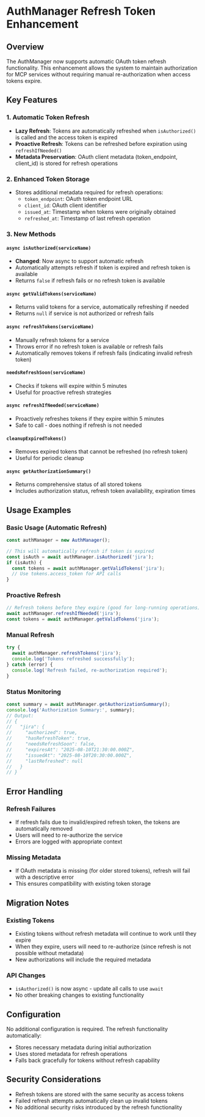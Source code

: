 # AuthManager Refresh Token Enhancement

## Overview

The AuthManager now supports automatic OAuth token refresh functionality. This enhancement allows the system to maintain authorization for MCP services without requiring manual re-authorization when access tokens expire.

## Key Features

### 1. Automatic Token Refresh
- **Lazy Refresh**: Tokens are automatically refreshed when `isAuthorized()` is called and the access token is expired
- **Proactive Refresh**: Tokens can be refreshed before expiration using `refreshIfNeeded()`
- **Metadata Preservation**: OAuth client metadata (token_endpoint, client_id) is stored for refresh operations

### 2. Enhanced Token Storage
- Stores additional metadata required for refresh operations:
  - `token_endpoint`: OAuth token endpoint URL
  - `client_id`: OAuth client identifier
  - `issued_at`: Timestamp when tokens were originally obtained
  - `refreshed_at`: Timestamp of last refresh operation

### 3. New Methods

#### `async isAuthorized(serviceName)`
- **Changed**: Now async to support automatic refresh
- Automatically attempts refresh if token is expired and refresh token is available
- Returns `false` if refresh fails or no refresh token is available

#### `async getValidTokens(serviceName)`
- Returns valid tokens for a service, automatically refreshing if needed
- Returns `null` if service is not authorized or refresh fails

#### `async refreshTokens(serviceName)`
- Manually refresh tokens for a service
- Throws error if no refresh token is available or refresh fails
- Automatically removes tokens if refresh fails (indicating invalid refresh token)

#### `needsRefreshSoon(serviceName)`
- Checks if tokens will expire within 5 minutes
- Useful for proactive refresh strategies

#### `async refreshIfNeeded(serviceName)`
- Proactively refreshes tokens if they expire within 5 minutes
- Safe to call - does nothing if refresh is not needed

#### `cleanupExpiredTokens()`
- Removes expired tokens that cannot be refreshed (no refresh token)
- Useful for periodic cleanup

#### `async getAuthorizationSummary()`
- Returns comprehensive status of all stored tokens
- Includes authorization status, refresh token availability, expiration times

## Usage Examples

### Basic Usage (Automatic Refresh)
```javascript
const authManager = new AuthManager();

// This will automatically refresh if token is expired
const isAuth = await authManager.isAuthorized('jira');
if (isAuth) {
  const tokens = await authManager.getValidTokens('jira');
  // Use tokens.access_token for API calls
}
```

### Proactive Refresh
```javascript
// Refresh tokens before they expire (good for long-running operations)
await authManager.refreshIfNeeded('jira');
const tokens = await authManager.getValidTokens('jira');
```

### Manual Refresh
```javascript
try {
  await authManager.refreshTokens('jira');
  console.log('Tokens refreshed successfully');
} catch (error) {
  console.log('Refresh failed, re-authorization required');
}
```

### Status Monitoring
```javascript
const summary = await authManager.getAuthorizationSummary();
console.log('Authorization Summary:', summary);
// Output:
// {
//   "jira": {
//     "authorized": true,
//     "hasRefreshToken": true,
//     "needsRefreshSoon": false,
//     "expiresAt": "2025-08-10T21:30:00.000Z",
//     "issuedAt": "2025-08-10T20:30:00.000Z",
//     "lastRefreshed": null
//   }
// }
```

## Error Handling

### Refresh Failures
- If refresh fails due to invalid/expired refresh token, the tokens are automatically removed
- Users will need to re-authorize the service
- Errors are logged with appropriate context

### Missing Metadata
- If OAuth metadata is missing (for older stored tokens), refresh will fail with a descriptive error
- This ensures compatibility with existing token storage

## Migration Notes

### Existing Tokens
- Existing tokens without refresh metadata will continue to work until they expire
- When they expire, users will need to re-authorize (since refresh is not possible without metadata)
- New authorizations will include the required metadata

### API Changes
- `isAuthorized()` is now async - update all calls to use `await`
- No other breaking changes to existing functionality

## Configuration

No additional configuration is required. The refresh functionality automatically:
- Stores necessary metadata during initial authorization
- Uses stored metadata for refresh operations
- Falls back gracefully for tokens without refresh capability

## Security Considerations

- Refresh tokens are stored with the same security as access tokens
- Failed refresh attempts automatically clean up invalid tokens
- No additional security risks introduced by the refresh functionality
